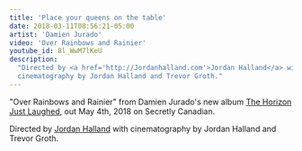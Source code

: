 ```yaml
---
title: 'Place your queens on the table'
date: 2018-03-11T08:56:21-05:00
artist: 'Damien Jurado'
video: 'Over Rainbows and Rainier'
youtube_id: 8l_WwM7lKeU
description:
  "Directed by <a href='http://Jordanhalland.com'>Jordan Halland</a> with
  cinematography by Jordan Halland and Trevor Groth."
---
```


"Over Rainbows and Rainier" from Damien Jurado's new album
<a href="https://damienjurado.ffm.to/horizon">The Horizon Just Laughed</a>, out
May 4th, 2018 on Secretly Canadian.

Directed by <a href="http://Jordanhalland.com">Jordan Halland</a> with
cinematography by Jordan Halland and Trevor Groth.
